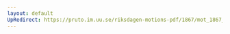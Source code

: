 ```yaml
---
layout: default
UpRedirect: https://pruto.im.uu.se/riksdagen-motions-pdf/1867/mot_1867__ak__213/mot_1867__ak__213-002.pdf
---
```

